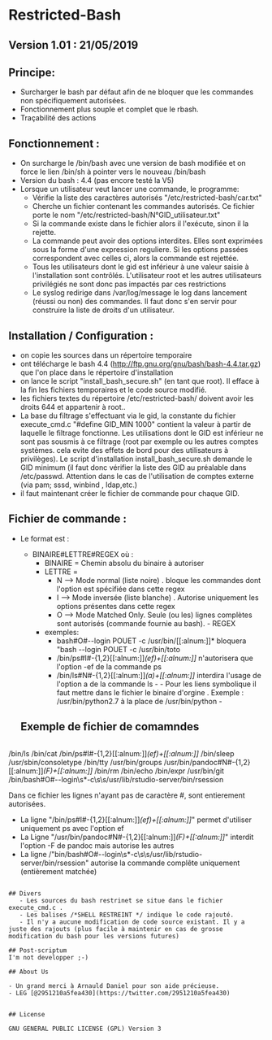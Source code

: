 # Restricted-Bash
                                                                      
                                                                      



## Version 1.01 : 21/05/2019



  
 
## Principe: 

- Surcharger le bash par défaut afin de ne bloquer que les commandes non spécifiquement autorisées.
- Fonctionnement plus souple et complet que le rbash.
- Traçabilité des actions
 
## Fonctionnement : 

- On surcharge le /bin/bash avec une version de bash modifiée et on force le lien /bin/sh à pointer vers le nouveau /bin/bash
- Version du bash : 4.4 (pas encore testé la V5)
- Lorsque un utilisateur veut lancer une commande, le programme:
	- Vérifie la liste des caractères autorisés "/etc/restricted-bash/car.txt"
	- Cherche un fichier contenant les commandes autorisés. Ce fichier porte le nom "/etc/restricted-bash/N°GID_utilisateur.txt"
	- Si la commande existe dans le fichier alors il l'exécute, sinon il la rejette.
	- La commande peut avoir des options interdites. Elles sont exprimées sous la forme d'une expression reguliere. Si les options passées correspondent avec celles ci, alors la commande est rejettée.  
	- Tous les utilisateurs dont le gid est inférieur à une valeur saisie à l'installation sont contrôlés. L'utilisateur root et les autres utilisateurs privilégiés ne sont donc pas impactés par ces restrictions
	- Le syslog redirige dans /var/log/message le log dans lancement (réussi ou non) des commandes. Il faut donc s'en servir pour construire la liste de droits d'un utilisateur.
 
 ## Installation / Configuration :
- on copie les sources dans un répertoire temporaire 
- ont télécharge le bash 4.4 (http://ftp.gnu.org/gnu/bash/bash-4.4.tar.gz) que l'on place dans le répertoire d'installation
- on lance le script "install_bash_secure.sh" (en tant que root). Il efface à la fin les fichiers temporaires et le code source modifié.
- les fichiers textes du répertoire /etc/restricted-bash/ doivent avoir les droits 644 et appartenir à root..
- La base du filtrage s'effectuant via le gid, la constante du fichier execute_cmd.c "#define GID_MIN 1000" contient la valeur à partir de laquelle le filtrage fonctionne. Les utilisations dont le GID est inférieur ne sont pas sousmis à ce filtrage (root par exemple ou les autres comptes systèmes. cela evite des effets de bord pour des utilisateurs à privilèges). Le script d'installation install_bash_secure.sh demande le GID minimum (il faut donc vérifier la liste des GID au préalable dans /etc/passwd. Attention dans le cas de l'utilisation de comptes externe (via pam; sssd, winbind , ldap,etc.)
- il faut maintenant créer le fichier de commande pour chaque GID.


## Fichier de commande :
- Le format est :
	- BINAIRE#LETTRE#REGEX où :
		- BINAIRE = Chemin absolu du binaire  à autoriser
		- LETTRE = 
			- N --> Mode normal (liste noire) . bloque les commandes dont l'option est spécifiée dans cette regex
			- I --> Mode inversée (liste blanche) . Autorise uniquement les options présentes dans cette regex
			- O --> Mode Matched Only. Seule (ou les) lignes complètes sont autorisés (commande fournie au bash). 			- REGEX 
		- exemples:
			- bash#O#--login POUET -c /usr/bin/[[:alnum:]]*  bloquera "bash --login POUET -c /usr/bin/toto
			- /bin/ps#I#-{1,2}[[:alnum:]]*(ef)+[[:alnum:]]* n'autorisera que l'option -ef de la commande ps
			- /bin/ls#N#-{1,2}[[:alnum:]]*(a)+[[:alnum:]]* interdira l'usage de l'option a de la commande ls	- - Pour les liens symbolique il faut mettre dans le fichier le binaire d'orgine . Exemple : /usr/bin/python2.7  à la place de /usr/bin/python		- 
 
 
  ## Exemple de fichier de comamndes 
  ```ruby
 /bin/ls
 /bin/cat
 /bin/ps#I#-{1,2}[[:alnum:]]*(ef)+[[:alnum:]]*
 /bin/sleep
 /usr/sbin/consoletype
 /bin/tty
 /usr/bin/groups
 /usr/bin/pandoc#N#-{1,2}[[:alnum:]]*(F)+[[:alnum:]]*
 /bin/rm
 /bin/echo
 /bin/expr
 /usr/bin/git
 /bin/bash#O#--login\s*-c\s\s\/usr\/lib\/rstudio-server\/bin\/rsession
 
Dans ce fichier les lignes n'ayant pas de caractère #, sont entierement autorisées.
- La ligne "/bin/ps#I#-{1,2}[[:alnum:]]*(ef)+[[:alnum:]]*" permet d'utiliser uniquement ps avec l'option ef
- La Ligne "/usr/bin/pandoc#N#-{1,2}[[:alnum:]]*(F)+[[:alnum:]]*" interdit l'option -F de pandoc mais autorise les autres
- La ligne /"bin/bash#O#--login\s*-c\s\s\/usr\/lib\/rstudio-server\/bin\/rsession" autorise la commande complête uniquement (entièrement matchée)
 ```
 
 ## Divers
	- Les sources du bash restrinet se situe dans le fichier execute_cmd.c .
	- Les balises /*SHELL RESTREINT */ indique le code rajouté.
	- Il n'y a aucune modification de code source existant. Il y a juste des rajouts (plus facile à maintenir en cas de grosse modification du bash pour les versions futures)

## Post-scriptum
I'm not developper ;-)

## About Us

- Un grand merci à Arnauld Daniel pour son aide précieuse.
- LEG [@2951210a5fea430](https://twitter.com/2951210a5fea430)


## License

GNU GENERAL PUBLIC LICENSE (GPL) Version 3
